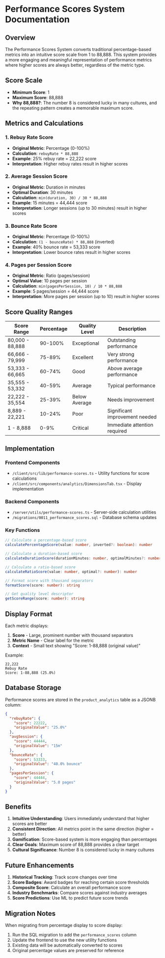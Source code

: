 # Performance Scores System Documentation

## Overview
The Performance Scores System converts traditional percentage-based metrics into an intuitive score scale from 1 to 88,888. This system provides a more engaging and meaningful representation of performance metrics where higher scores are always better, regardless of the metric type.

## Score Scale
- **Minimum Score**: 1
- **Maximum Score**: 88,888
- **Why 88,888?**: The number 8 is considered lucky in many cultures, and the repeating pattern creates a memorable maximum score.

## Metrics and Calculations

### 1. Rebuy Rate Score
- **Original Metric**: Percentage (0-100%)
- **Calculation**: `rebuyRate * 88,888`
- **Example**: 25% rebuy rate = 22,222 score
- **Interpretation**: Higher rebuy rates result in higher scores

### 2. Average Session Score
- **Original Metric**: Duration in minutes
- **Optimal Duration**: 30 minutes
- **Calculation**: `min(duration, 30) / 30 * 88,888`
- **Example**: 15 minutes = 44,444 score
- **Interpretation**: Longer sessions (up to 30 minutes) result in higher scores

### 3. Bounce Rate Score
- **Original Metric**: Percentage (0-100%)
- **Calculation**: `(1 - bounceRate) * 88,888` (inverted)
- **Example**: 40% bounce rate = 53,333 score
- **Interpretation**: Lower bounce rates result in higher scores

### 4. Pages per Session Score
- **Original Metric**: Ratio (pages/session)
- **Optimal Value**: 10 pages per session
- **Calculation**: `min(pagesPerSession, 10) / 10 * 88,888`
- **Example**: 5 pages/session = 44,444 score
- **Interpretation**: More pages per session (up to 10) result in higher scores

## Score Quality Ranges

| Score Range | Percentage | Quality Level | Description |
|-------------|------------|---------------|-------------|
| 80,000 - 88,888 | 90-100% | Exceptional | Outstanding performance |
| 66,666 - 79,999 | 75-89% | Excellent | Very strong performance |
| 53,333 - 66,665 | 60-74% | Good | Above average performance |
| 35,555 - 53,332 | 40-59% | Average | Typical performance |
| 22,222 - 35,554 | 25-39% | Below Average | Needs improvement |
| 8,889 - 22,221 | 10-24% | Poor | Significant improvement needed |
| 1 - 8,888 | 0-9% | Critical | Immediate attention required |

## Implementation

### Frontend Components
- `/client/src/lib/performance-scores.ts` - Utility functions for score calculations
- `/client/src/components/analytics/DimensionsTab.tsx` - Display implementation

### Backend Components
- `/server/utils/performance-scores.ts` - Server-side calculation utilities
- `/migrations/0011_performance_scores.sql` - Database schema updates

### Key Functions

```typescript
// Calculate a percentage-based score
calculatePercentageScore(value: number, inverted?: boolean): number

// Calculate a duration-based score
calculateDurationScore(durationMinutes: number, optimalMinutes?: number): number

// Calculate a ratio-based score
calculateRatioScore(value: number, optimal?: number): number

// Format score with thousand separators
formatScore(score: number): string

// Get quality level descriptor
getScoreRange(score: number): string
```

## Display Format

Each metric displays:
1. **Score** - Large, prominent number with thousand separators
2. **Metric Name** - Clear label for the metric
3. **Context** - Small text showing "Score: 1-88,888 (original value)"

Example:
```
22,222
Rebuy Rate
Score: 1-88,888 (25.0%)
```

## Database Storage

Performance scores are stored in the `product_analytics` table as a JSONB column:

```json
{
  "rebuyRate": {
    "score": 22222,
    "originalValue": "25.0%"
  },
  "avgSession": {
    "score": 44444,
    "originalValue": "15m"
  },
  "bounceRate": {
    "score": 53333,
    "originalValue": "40.0% bounce"
  },
  "pagesPerSession": {
    "score": 44444,
    "originalValue": "5.0 pages"
  }
}
```

## Benefits

1. **Intuitive Understanding**: Users immediately understand that higher scores are better
2. **Consistent Direction**: All metrics point in the same direction (higher = better)
3. **Gamification**: Score-based system is more engaging than percentages
4. **Clear Goals**: Maximum score of 88,888 provides a clear target
5. **Cultural Significance**: Number 8 is considered lucky in many cultures

## Future Enhancements

1. **Historical Tracking**: Track score changes over time
2. **Score Badges**: Award badges for reaching certain score thresholds
3. **Composite Score**: Calculate an overall performance score
4. **Industry Benchmarks**: Compare scores against industry averages
5. **Score Predictions**: Use ML to predict future score trends

## Migration Notes

When migrating from percentage display to score display:
1. Run the SQL migration to add the `performance_scores` column
2. Update the frontend to use the new utility functions
3. Existing data will be automatically converted to scores
4. Original percentage values are preserved for reference